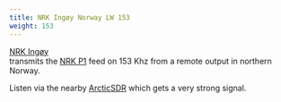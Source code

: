 ```yaml
---
title: NRK Ingøy Norway LW 153
weight: 153
---
```

[NRK Ingøy](http://www.dxing.info/profiles/norway_nrk_ingoy.dx)  
transmits the [NRK P1](https://radio.nrk.no/direkte/p1) feed
on 153 Khz from a remote output in northern Norway.

Listen via the nearby [ArcticSDR](http://arcticsdr.proxy.kiwisdr.com:8073/?f=153.00amz7)
which gets a very strong signal.
